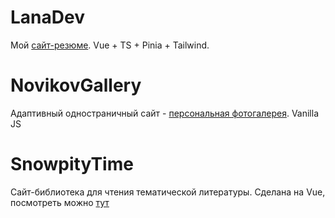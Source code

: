 # LanaDev
Мой <a href="http://lana-dev.cw53615.tw1.ru/">сайт-резюме</a>. Vue + TS + Pinia + Tailwind.

# NovikovGallery
Адаптивный одностраничный сайт - <a href="https://lanaelf.github.io/NovikovGallery/ ">персональная фотогалерея</a>. Vanilla JS

# SnowpityTime
Сайт-библиотека для чтения тематической литературы. Сделана на Vue, посмотреть можно <a href="http://snowpitytime.cw53615.tw1.ru/">тут</a>
